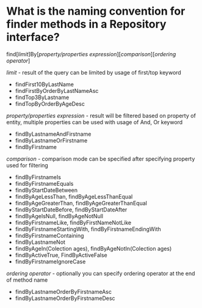 # What is the naming convention for finder methods in a Repository interface?
find[*limit*]By[*property/properties expression*][*comparison*][*ordering operator*]

*limit* - result of the query can be limited by usage of first/top keyword
- findFirst10ByLastName
- findFirstByOrderByLastNameAsc
- findTop3ByLastname
- findTopByOrderByAgeDesc

*property/properties expression* - result will be filtered based on property of entity, multiple properties can be used 
with usage of And, Or keyword
- findByLastnameAndFirstname
- findByLastnameOrFirstname
- findByFirstname

*comparison* - comparison mode can be specified after specifying property used for filtering 
- findByFirstnameIs
- findByFirstnameEquals
- findByStartDateBetween
- findByAgeLessThan, findByAgeLessThanEqual
- findByAgeGreaterThan, findByAgeGreaterThanEqual
- findByStartDateBefore, findByStartDateAfter
- findByAgeIsNull, findByAgeNotNull
- findByFirstnameLike, findByFirstNameNotLike
- findByFirstnameStartingWith, findByFirstnameEndingWith
- findByFirstnameContaining
- findByLastnameNot
- findByAgeIn(Colection<Age> ages), findByAgeNotIn(Colection<Age> ages)
- findByActiveTrue, FindByActiveFalse
- findByFirstnameIgnoreCase

*ordering operator* - optionally you can specify ordering operator at the end of method name
- findByLastnameOrderByFirstnameAsc
- findByLastnameOrderByFirstnameDesc